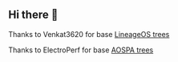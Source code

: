 ## Hi there 👋

Thanks to Venkat3620 for base [LineageOS trees](https://github.com/Venkat3620/device_motorola_corfur)

Thanks to ElectroPerf for base [AOSPA trees](https://github.com/AOSPA/android_device_motorola_dubai)
